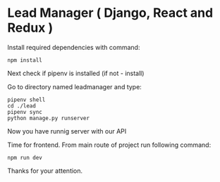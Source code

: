 # Lead Manager ( Django, React and Redux )

Install required dependencies with command:

```
npm install
```

Next check if pipenv is installed (if not - install)

Go to directory named leadmanager
and type:

```
pipenv shell
cd ./lead
pipenv sync
python manage.py runserver
```

Now you have runnig server with our API

Time for frontend. From main route of project run following command:

```
npm run dev
```

Thanks for your attention.
